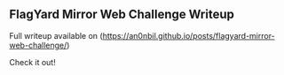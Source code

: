 ## FlagYard Mirror Web Challenge Writeup

Full writeup available on (https://an0nbil.github.io/posts/flagyard-mirror-web-challenge/)

Check it out!
